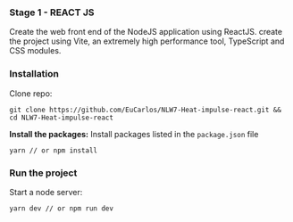 ### Stage 1 - REACT JS
Create the web front end of the NodeJS application using ReactJS. create the project using Vite, an extremely high performance tool, TypeScript and CSS modules.

### Installation
Clone repo:
```
git clone https://github.com/EuCarlos/NLW7-Heat-impulse-react.git && cd NLW7-Heat-impulse-react
```
**Install the packages:**
Install packages listed in the `package.json` file
```
yarn // or npm install
```
### Run the project
Start a node server:
```
yarn dev // or npm run dev
```